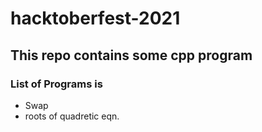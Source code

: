 # hacktoberfest-2021
## This repo contains some cpp program
### List of Programs is
- Swap
- roots of quadretic eqn.
